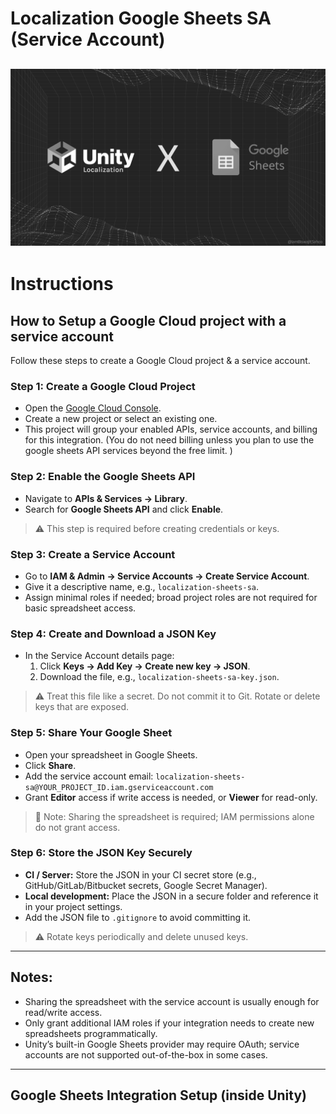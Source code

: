 # Localization Google Sheets SA (Service Account)

![UNityLocalization_X_GoogleSheets.png](Metadata/UNityLocalization_X_GoogleSheets.png)
---

# Instructions
## How to Setup a Google Cloud project with a service account

Follow these steps to create a Google Cloud project & a service account.

### Step 1: Create a Google Cloud Project

- Open the [Google Cloud Console](https://console.cloud.google.com/).
- Create a new project or select an existing one.
- This project will group your enabled APIs, service accounts, and billing for this integration. (You do not need billing unless you plan to use the google sheets API services beyond the free limit. )


### Step 2: Enable the Google Sheets API

- Navigate to **APIs & Services → Library**.
- Search for **Google Sheets API** and click **Enable**.

> ⚠️ This step is required before creating credentials or keys.


### Step 3: Create a Service Account

- Go to **IAM & Admin → Service Accounts → Create Service Account**.
- Give it a descriptive name, e.g., `localization-sheets-sa`.
- Assign minimal roles if needed; broad project roles are not required for basic spreadsheet access.


### Step 4: Create and Download a JSON Key

- In the Service Account details page:
    1. Click **Keys → Add Key → Create new key → JSON**.
    2. Download the file, e.g., `localization-sheets-sa-key.json`.

> ⚠️ Treat this file like a secret. Do not commit it to Git. Rotate or delete keys that are exposed.


### Step 5: Share Your Google Sheet

- Open your spreadsheet in Google Sheets.
- Click **Share**.
- Add the service account email: `localization-sheets-sa@YOUR_PROJECT_ID.iam.gserviceaccount.com`
- Grant **Editor** access if write access is needed, or **Viewer** for read-only.

> 🔑 Note: Sharing the spreadsheet is required; IAM permissions alone do not grant access.


### Step 6: Store the JSON Key Securely

- **CI / Server:** Store the JSON in your CI secret store (e.g., GitHub/GitLab/Bitbucket secrets, Google Secret Manager).
- **Local development:** Place the JSON in a secure folder and reference it in your project settings.
- Add the JSON file to `.gitignore` to avoid committing it.

> ⚠️ Rotate keys periodically and delete unused keys.

---

## Notes:

- Sharing the spreadsheet with the service account is usually enough for read/write access.
- Only grant additional IAM roles if your integration needs to create new spreadsheets programmatically.
- Unity’s built-in Google Sheets provider may require OAuth; service accounts are not supported out-of-the-box in some cases.

---

## Google Sheets Integration Setup (inside Unity)

